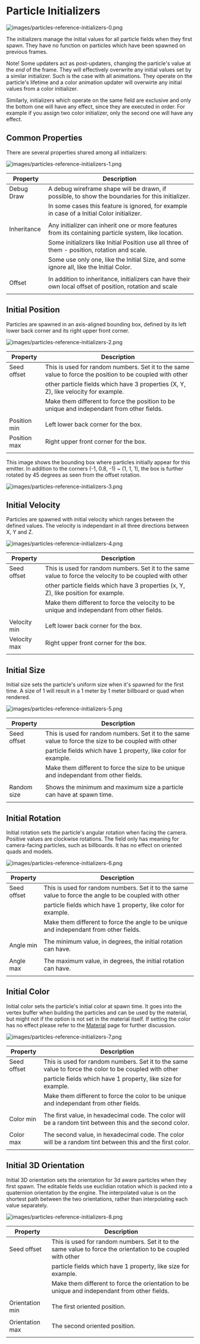 # Particle Initializers

![images/particles-reference-initializers-0.png](images/particles-reference-initializers-0.png) 

The initializers manage the initial values for all particle fields when they first spawn. They have no function on particles which have been spawned on previous frames.

Note! Some updaters act as post-updaters, changing the particle's value at the *end* of the frame. They will effectively overwrite any initial values set by a similar initializer. Such is the case with all animations. They operate on the particle's lifetime and a color animation updater will overwirte any initial values from a color initializer.

Similarly, initializers which operate on the same field are exclusive and only the bottom one will have any effect, since they are executed in order. For example if you assign two color initializer, only the second one will have any effect.

## Common Properties

There are several properties shared among all initializers:

![images/particles-reference-initializers-1.png](images/particles-reference-initializers-1.png) 

| Property                    | Description                                                                                             |
|-----------------------------|---------------------------------------------------------------------------------------------------------|
| Debug Draw                  | A debug wireframe shape will be drawn, if possible, to show the boundaries for this initializer.        |
|                             | In some cases this feature is ignored, for example in case of a Initial Color initializer.              |
|                             |                                                                                                         |
| Inheritance                 | Any initializer can inherit one or more features from its containing particle system, like location.    |
|                             | Some initializers like Initial Position use all three of them - position, rotation and scale.           |
|                             | Some use only one, like the Initial Size, and some ignore all, like the Initial Color.                  |
|                             |                                                                                                         |
| Offset                      | In addition to inheritance, initializers can have their own local offset of position, rotation and scale|
|                             |                                                                                                         |

## Initial Position

Particles are spawned in an axis-aligned bounding box, defined by its left lower back corner and its right upper front corner.

![images/particles-reference-initializers-2.png](images/particles-reference-initializers-2.png) 

| Property                    | Description                                                                                             |
|-----------------------------|---------------------------------------------------------------------------------------------------------|
| Seed offset                 | This is used for random numbers. Set it to the same value to force the position to be coupled with other         |
|                             | other particle fields which have 3 properties (X, Y, Z), like velocity for example.                           |
|                             | Make them different to force the position to be unique and independant from other fields.               |
|                             |                                                                                                         |
| Position min                | Left lower back corner for the box.                                                                     |
| Position max                | Right upper front corner for the box.                                                                   |
|                             |                                                                                                         |

This image shows the bounding box where particles initially appear for this emitter. In addition to the corners (-1, 0.8, -1) ~ (1, 1, 1), the box is further rotated by 45 degrees as seen from the offset rotation.

![images/particles-reference-initializers-3.png](images/particles-reference-initializers-3.png) 


## Initial Velocity

Particles are spawned with initial velocity which ranges between the defined values. The velocity is independant in all three directions between X, Y and Z.

![images/particles-reference-initializers-4.png](images/particles-reference-initializers-4.png) 

| Property                    | Description                                                                                             |
|-----------------------------|---------------------------------------------------------------------------------------------------------|
| Seed offset                 | This is used for random numbers. Set it to the same value to force the velocity to be coupled with other         |
|                             | other particle fields which have 3 properties (x, Y, Z), like position for example.                           |
|                             | Make them different to force the velocity to be unique and independant from other fields.               |
|                             |                                                                                                         |
| Velocity min                | Left lower back corner for the box.                                                                     |
| Velocity max                | Right upper front corner for the box.                                                                   |
|                             |                                                                                                         |

## Initial Size

Initial size sets the particle's uniform size when it's spawned for the first time. A size of 1 will result in a 1 meter by 1 meter billboard or quad when rendered.

![images/particles-reference-initializers-5.png](images/particles-reference-initializers-5.png) 

| Property                    | Description                                                                                             |
|-----------------------------|---------------------------------------------------------------------------------------------------------|
| Seed offset                 | This is used for random numbers. Set it to the same value to force the size to be coupled with other             |
|                             | particle fields which have 1 property, like color for example.                                          |
|                             | Make them different to force the size to be unique and independant from other fields.                   |
|                             |                                                                                                         |
| Random size                 | Shows the minimum and maximum size a particle can have at spawn time.                                   |
|                             |                                                                                                         |

## Initial Rotation

Initial rotation sets the particle's angular rotation when facing the camera. Positive values are clockwise rotations. The field only has meaning for camera-facing particles, such as billboards. It has no effect on oriented quads and models.

![images/particles-reference-initializers-6.png](images/particles-reference-initializers-6.png) 

| Property                    | Description                                                                                             |
|-----------------------------|---------------------------------------------------------------------------------------------------------|
| Seed offset                 | This is used for random numbers. Set it to the same value to force the angle to be coupled with other            |
|                             | particle fields which have 1 property, like color for example.                                          |
|                             | Make them different to force the angle to be unique and independant from other fields.                  |
|                             |                                                                                                         |
| Angle min                   | The minimum value, in degrees, the initial rotation can have.                                           |
|                             |                                                                                                         |
| Angle max                   | The maximum value, in degrees, the initial rotation can have.                                           |
|                             |                                                                                                         |


## Initial Color

Initial color sets the particle's initial color at spawn time. It goes into the vertex buffer when building the particles and can be used by the material, but might not if the option is not set in the material itself. If setting the color has no effect please refer to the [Material](../particles-reference-materials/index.md) page for further discussion.

![images/particles-reference-initializers-7.png](images/particles-reference-initializers-7.png) 


| Property                    | Description                                                                                             |
|-----------------------------|---------------------------------------------------------------------------------------------------------|
| Seed offset                 | This is used for random numbers. Set it to the same value to force the color to be coupled with other            |
|                             | particle fields which have 1 property, like size for example.                                           |
|                             | Make them different to force the color to be unique and independant from other fields.                  |
|                             |                                                                                                         |
| Color min                   | The first value, in hexadecimal code. The color will be a random tint between this and the second color.|
|                             |                                                                                                         |
| Color max                   | The second value, in hexadecimal code. The color will be a random tint between this and the first color.|
|                             |                                                                                                         |



## Initial 3D Orientation

Initial 3D orientation sets the orientation for 3d aware particles when they first spawn. The editable fields use euclidian rotation which is packed into a quaternion orientation by the engine. The interpolated value is on the shortest path  between the two orientations, rather than interpolating each value separately.

![images/particles-reference-initializers-8.png](images/particles-reference-initializers-8.png) 


| Property                    | Description                                                                                             |
|-----------------------------|---------------------------------------------------------------------------------------------------------|
| Seed offset                 | This is used for random numbers. Set it to the same value to force the orientation to be coupled with other      |
|                             | particle fields which have 1 property, like size for example.                                           |
|                             | Make them different to force the orientation to be unique and independant from other fields.            |
|                             |                                                                                                         |
| Orientation min             | The first oriented position.                                                                            |
|                             |                                                                                                         |
| Orientation max             | The second oriented position.                                                                           |
|                             |                                                                                                         |


